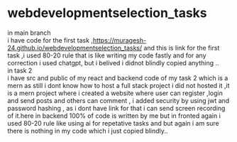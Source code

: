 # webdevelopmentselection_tasks <br>
in main  branch <br>
i have code for the first task ,https://muragesh-24.github.io/webdevelopmentselection_tasks/ and this is link for the first task ,i used 80-20 rule that is like writing my code fastly and for any correction i used chatgpt, but i belived i didnot blindly copied anything .. <br>
in task 2  <br>
i have src and public of my react and backend code of my task 2 which is a mern as still i dont know how to host a full stack project i did not hosted it ,it is a mern project where i created a website where user can register ,login and send posts  and others can comment , i added security by using jwt and password hashing , as i dont have link for that i can send screen recording of it.here in backend 100% of code is written by me but in fronted again i used 80-20 rule like using ai for repetative tasks and but again i am sure there is nothing in my code which i just copied blindly..
